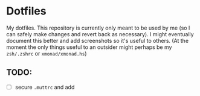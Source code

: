 # Dotfiles

My dotfiles. This repository is currently only meant to be used by me (so I can safely make changes and revert back as necessary). I might eventually document this better and add screenshots so it's useful to others. (At the moment the only things useful to an outsider might perhaps be my `zsh/.zshrc` or `xmonad/xmonad.hs`)

## TODO:
- [ ] secure `.muttrc` and add

